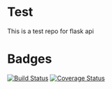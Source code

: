 # Test
This is a test repo for flask api

# Badges
[![Build Status](https://travis-ci.org/Gichia/test.svg?branch=master)](https://travis-ci.org/Gichia/test)
[![Coverage Status](https://coveralls.io/repos/github/Gichia/test/badge.svg?branch=master)](https://coveralls.io/github/Gichia/test?branch=master)
